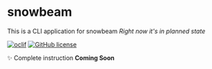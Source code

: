 # snowbeam

This is a CLI application for snowbeam *Right now it's in planned state*

[![oclif](https://img.shields.io/badge/cli-oclif-brightgreen.svg)](https://oclif.io)
[![GitHub license](https://img.shields.io/github/license/oclif/hello-world)](https://github.com/snowbeam/cli/blob/main/LICENSE)

✨ Complete instruction **Coming Soon**
